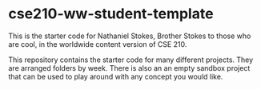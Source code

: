 # cse210-ww-student-template
This is the starter code for Nathaniel Stokes, Brother Stokes to those who are cool, in the worldwide content version of CSE 210.

This repository contains the starter code for many different projects. They are arranged folders by week. There is also an an empty sandbox project that can be used to play around with any concept you would like.
